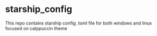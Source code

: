 # starship_config
This repo contains starship config .toml file for both windows and linux focused on catppuccin theme
